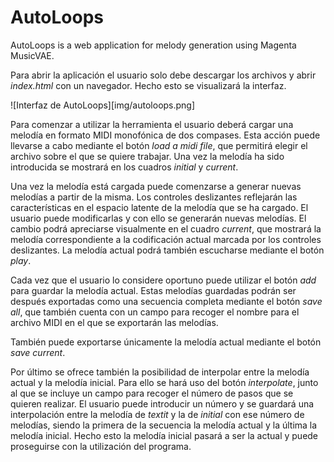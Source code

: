 # AutoLoops

AutoLoops is a web application for melody generation using Magenta MusicVAE.

Para abrir la aplicación el usuario solo debe descargar los archivos y abrir _index.html_ con un navegador. Hecho esto se visualizará la interfaz.

![Interfaz de AutoLoops][img/autoloops.png]

Para comenzar a utilizar la herramienta el usuario deberá cargar una melodía en formato MIDI monofónica de dos compases. Esta acción puede llevarse a cabo mediante el botón _load a midi file_, que permitirá elegir el archivo sobre el que se quiere trabajar. Una vez la melodía ha sido introducida se mostrará en los cuadros _initial_ y _current_.

Una vez la melodía está cargada puede comenzarse a generar nuevas melodías a partir de la misma. Los controles deslizantes reflejarán las características en el espacio latente de la melodía que se ha cargado. El usuario puede modificarlas y con ello se generarán nuevas melodías. El cambio podrá apreciarse visualmente en el cuadro _current_, que mostrará la melodía correspondiente a la codificación actual marcada por los controles deslizantes. La melodía actual podrá también escucharse mediante el botón _play_.

Cada vez que el usuario lo considere oportuno puede utilizar el botón _add_ para guardar la melodía actual. Estas melodías guardadas podrán ser después exportadas como una secuencia completa mediante el botón _save all_, que también cuenta con un campo para recoger el nombre para el archivo MIDI en el que se exportarán las melodías.

También puede exportarse únicamente la melodía actual mediante el botón _save current_.

Por último se ofrece también la posibilidad de interpolar entre la melodía actual y la melodía inicial. Para ello se hará uso del botón _interpolate_, junto al que se incluye un campo para recoger el número de pasos que se quieren realizar. El usuario puede introducir un número y se guardará una interpolación entre la melodía de _textit_ y la de _initial_ con ese número de melodías, siendo la primera de la secuencia la melodía actual y la última la melodía inicial. Hecho esto la melodía inicial pasará a ser la actual y puede proseguirse con la utilización del programa.
